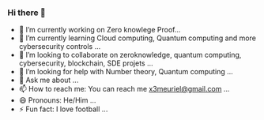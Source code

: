 ### Hi there 👋


- 🔭 I’m currently working on Zero knowlege Proof...
- 🌱 I’m currently learning Cloud computing, Quantum computing and more cybersecurity controls ...
- 👯 I’m looking to collaborate on zeroknowledge, quantum computing, cybersecurity, blockchain, SDE projets ...
- 🤔 I’m looking for help with Number theory, Quantum computing ...
- 💬 Ask me about ...
- 📫 How to reach me: You can reach me x3meuriel@gmail.com  ...
- 😄 Pronouns: He/Him ...
- ⚡ Fun fact: I love football ...
